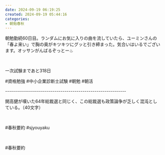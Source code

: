 ```yaml
---
date: 2024-09-19 06:19:25
created: 2024-09-19 05:44:16
categories:
- 朝勉春秋
---
```


朝勉勤続60日目。ランダムにお気に入りの曲を流していたら、ユーミンさんの「春よ来い」で胸の奥がキツキツにグッと引き締まった。気合いはいるでございます。オッサンがんばるぞっとー♨︎

<br>

一次試験まであと318日

#資格勉強 #中小企業診断士試験 #朝勉 #朝活

\-------------------------------------------------------------

開高健が嘆いた64年総裁選と同じく、この総裁選も政策論争が乏しく混沌としている。（40文字）

<br>

#春秋要約 #sjyouyaku

<br>

#春秋要約